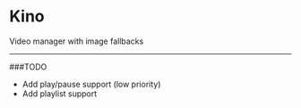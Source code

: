 Kino
====

Video manager with image fallbacks


---

###TODO
 + Add play/pause support (low priority)
 + Add playlist support